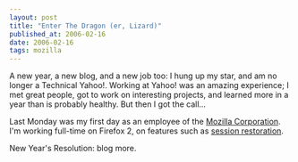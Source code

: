 ```yaml
---
layout: post
title: "Enter The Dragon (er, Lizard)"
published_at: 2006-02-16
date: 2006-02-16
tags: mozilla
---
```


A new year, a new blog, and a new job too: I hung up my star, and am no longer a Technical Yahoo!. Working at Yahoo! was an amazing experience; I met great people, got to work on interesting projects, and learned more in a year than is probably healthy. But then I got the call...

Last Monday was my first day as an employee of the [Mozilla Corporation](http://www.mozilla.com "Mozilla Corporation"). I'm working full-time on Firefox 2, on features such as [session restoration](http://wiki.mozilla.org/Session_Restore).

New Year's Resolution: blog more.